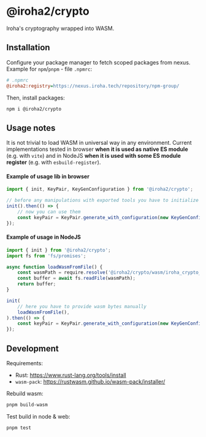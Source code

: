 # @iroha2/crypto

Iroha's cryptography wrapped into WASM.

## Installation

Configure your package manager to fetch scoped packages from nexus. Example for `npm`/`pnpm` - file `.npmrc`:

```ini
# .npmrc
@iroha2:registry=https://nexus.iroha.tech/repository/npm-group/
```

Then, install packages:

```sh
npm i @iroha2/crypto
```

## Usage notes

It is not trivial to load WASM in universal way in any environment. Current implementations tested in browser **when it is used as native ES module** (e.g. with `vite`) and in NodeJS **when it is used with some ES module register** (e.g. with `esbuild-register`).

#### Example of usage lib in browser

```ts
import { init, KeyPair, KeyGenConfiguration } from '@iroha2/crypto';

// before any manipulations with exported tools you have to initialize wasm
init().then(() => {
    // now you can use them
    const keyPair = KeyPair.generate_with_configuration(new KeyGenConfiguration());
});
```

#### Example of usage in NodeJS

```ts
import { init } from '@iroha2/crypto';
import fs from 'fs/promises';

async function loadWasmFromFile() {
    const wasmPath = require.resolve('@iroha2/crypto/wasm/iroha_crypto_bg.wasm');
    const buffer = await fs.readFile(wasmPath);
    return buffer;
}

init(
    // here you have to provide wasm bytes manually
    loadWasmFromFile(),
).then(() => {
    const keyPair = KeyPair.generate_with_configuration(new KeyGenConfiguration());
});
```

## Development

Requirements:

-   Rust: https://www.rust-lang.org/tools/install
-   `wasm-pack`: https://rustwasm.github.io/wasm-pack/installer/

Rebuild wasm:

```sh
pnpm build-wasm
```

Test build in node & web:

```sh
pnpm test
```

